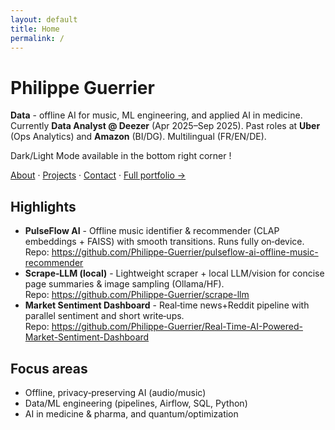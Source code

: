 ```yaml
---
layout: default
title: Home
permalink: /
---
```

# Philippe Guerrier

**Data** - offline AI for music, ML engineering, and applied AI in medicine. Currently **Data Analyst @ Deezer** (Apr 2025–Sep 2025). Past roles at **Uber** (Ops Analytics) and **Amazon** (BI/DG). Multilingual (FR/EN/DE).

Dark/Light Mode available in the bottom right corner !

[About](/about/) · [Projects](/projects/) · [Contact](/contact/) · [Full portfolio →](https://sites.google.com/view/philippeguerrier/home)

## Highlights
- **PulseFlow AI** - Offline music identifier & recommender (CLAP embeddings + FAISS) with smooth transitions. Runs fully on‑device.  
  Repo: <https://github.com/Philippe-Guerrier/pulseflow-ai-offline-music-recommender>
- **Scrape‑LLM (local)** - Lightweight scraper + local LLM/vision for concise page summaries & image sampling (Ollama/HF).  
  Repo: <https://github.com/Philippe-Guerrier/scrape-llm>
- **Market Sentiment Dashboard** - Real‑time news+Reddit pipeline with parallel sentiment and short write‑ups.  
  Repo: <https://github.com/Philippe-Guerrier/Real-Time-AI-Powered-Market-Sentiment-Dashboard>

## Focus areas
- Offline, privacy‑preserving AI (audio/music)  
- Data/ML engineering (pipelines, Airflow, SQL, Python)  
- AI in medicine & pharma, and quantum/optimization

